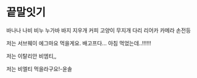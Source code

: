 # 끝말잇기

바나나
나비
비누
누가바
바지
지우개
커피
고양이
무지개
다리
리어카
카메라
손전등


저는 서브웨이 에그마요 먹을게요.
배고프다...
아침 먹었는데..!!!!!!

저는 이탈리안 비엠티,,


저는 비엘티 먹을라구요!-윤솔